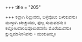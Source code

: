 +++
title = "205"

+++
ಕಲ್ಲಾಗಿ ನಿಲ್ಲುವನು, ಬಳ್ಳಿವೊಲು ಬಳುಕುವನು।  
ಮುಳ್ಳಾಗಿ ಚುಚ್ಚುವನು, ಫುಲ್ಲ ಸುಮವಹನು॥  
ಕಲ್ಲೋಲವಾರಿಧಿವೊಲುರವಣಿಸಿ ಮೊರೆಯುವನು।  
ಕ್ಷುಲ್ಲಮಾನಿಸನಿವನು - ಮಂಕುತಿಮ್ಮ॥  
